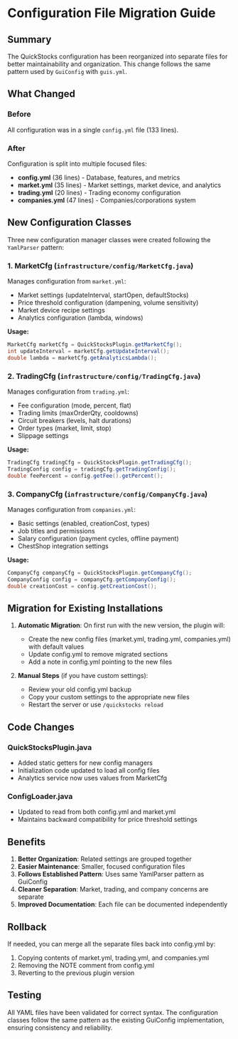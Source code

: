 # Configuration File Migration Guide

## Summary

The QuickStocks configuration has been reorganized into separate files for better maintainability and organization. This change follows the same pattern used by `GuiConfig` with `guis.yml`.

## What Changed

### Before
All configuration was in a single `config.yml` file (133 lines).

### After
Configuration is split into multiple focused files:
- **config.yml** (36 lines) - Database, features, and metrics
- **market.yml** (35 lines) - Market settings, market device, and analytics
- **trading.yml** (20 lines) - Trading economy configuration
- **companies.yml** (47 lines) - Companies/corporations system

## New Configuration Classes

Three new configuration manager classes were created following the `YamlParser` pattern:

### 1. MarketCfg (`infrastructure/config/MarketCfg.java`)
Manages configuration from `market.yml`:
- Market settings (updateInterval, startOpen, defaultStocks)
- Price threshold configuration (dampening, volume sensitivity)
- Market device recipe settings
- Analytics configuration (lambda, windows)

**Usage:**
```java
MarketCfg marketCfg = QuickStocksPlugin.getMarketCfg();
int updateInterval = marketCfg.getUpdateInterval();
double lambda = marketCfg.getAnalyticsLambda();
```

### 2. TradingCfg (`infrastructure/config/TradingCfg.java`)
Manages configuration from `trading.yml`:
- Fee configuration (mode, percent, flat)
- Trading limits (maxOrderQty, cooldowns)
- Circuit breakers (levels, halt durations)
- Order types (market, limit, stop)
- Slippage settings

**Usage:**
```java
TradingCfg tradingCfg = QuickStocksPlugin.getTradingCfg();
TradingConfig config = tradingCfg.getTradingConfig();
double feePercent = config.getFee().getPercent();
```

### 3. CompanyCfg (`infrastructure/config/CompanyCfg.java`)
Manages configuration from `companies.yml`:
- Basic settings (enabled, creationCost, types)
- Job titles and permissions
- Salary configuration (payment cycles, offline payment)
- ChestShop integration settings

**Usage:**
```java
CompanyCfg companyCfg = QuickStocksPlugin.getCompanyCfg();
CompanyConfig config = companyCfg.getCompanyConfig();
double creationCost = config.getCreationCost();
```

## Migration for Existing Installations

1. **Automatic Migration**: On first run with the new version, the plugin will:
   - Create the new config files (market.yml, trading.yml, companies.yml) with default values
   - Update config.yml to remove migrated sections
   - Add a note in config.yml pointing to the new files

2. **Manual Steps** (if you have custom settings):
   - Review your old config.yml backup
   - Copy your custom settings to the appropriate new files
   - Restart the server or use `/quickstocks reload`

## Code Changes

### QuickStocksPlugin.java
- Added static getters for new config managers
- Initialization code updated to load all config files
- Analytics service now uses values from MarketCfg

### ConfigLoader.java
- Updated to read from both config.yml and market.yml
- Maintains backward compatibility for price threshold settings

## Benefits

1. **Better Organization**: Related settings are grouped together
2. **Easier Maintenance**: Smaller, focused configuration files
3. **Follows Established Pattern**: Uses same YamlParser pattern as GuiConfig
4. **Cleaner Separation**: Market, trading, and company concerns are separate
5. **Improved Documentation**: Each file can be documented independently

## Rollback

If needed, you can merge all the separate files back into config.yml by:
1. Copying contents of market.yml, trading.yml, and companies.yml
2. Removing the NOTE comment from config.yml
3. Reverting to the previous plugin version

## Testing

All YAML files have been validated for correct syntax. The configuration classes follow the same pattern as the existing GuiConfig implementation, ensuring consistency and reliability.
